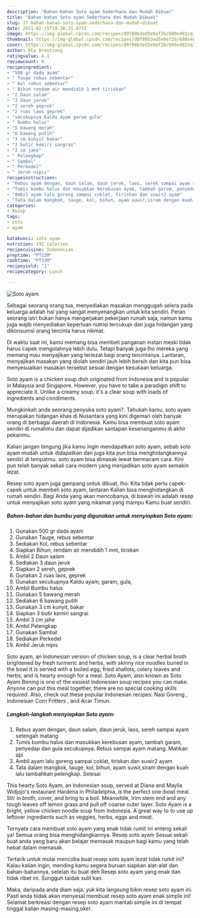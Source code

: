 ```yaml
---
description: "Bahan-bahan Soto ayam Sederhana dan Mudah Dibuat"
title: "Bahan-bahan Soto ayam Sederhana dan Mudah Dibuat"
slug: 37-bahan-bahan-soto-ayam-sederhana-dan-mudah-dibuat
date: 2021-02-15T19:38:21.077Z
image: https://img-global.cpcdn.com/recipes/d0f80b3ed5e6ef2b/680x482cq70/soto-ayam-foto-resep-utama.jpg
thumbnail: https://img-global.cpcdn.com/recipes/d0f80b3ed5e6ef2b/680x482cq70/soto-ayam-foto-resep-utama.jpg
cover: https://img-global.cpcdn.com/recipes/d0f80b3ed5e6ef2b/680x482cq70/soto-ayam-foto-resep-utama.jpg
author: Ola Armstrong
ratingvalue: 4.1
reviewcount: 8
recipeingredient:
- "500 gr dada ayam"
- " Tauge rebus sebentar"
- " Kol rebus sebentar"
- " Bihun rendam air mendidih 1 mnt tiriskan"
- "2 Daun salam"
- "3 daun jeruk"
- "2 sereh geprek"
- "2 ruas laos geprek"
- "secukupnya Kaldu ayam garam gula"
- " Bumbu halus"
- "5 bawang merah"
- "6 bawang putih"
- "3 cm kunyit bakar"
- "3 butir kemiri sangrai"
- "3 cm jahe"
- " Pelengkap"
- " Sambal"
- " Perkedel"
- " Jeruk nipis"
recipeinstructions:
- "Rebus ayam dengan, daun salam, daun jeruk, laos, sereh sampai ayam setengah matang"
- "Tumis bumbu halus dan masukkan kerebusan ayam, tambah garam, penyedap dan gula secukupnya. Rebus sampai ayam matang. Matikan api"
- "Ambil ayam lalu goreng sampai coklat, tiriskan dan suwir2 ayam"
- "Tata dalam mangkok, tauge, kol, bihun, ayam suwir,siram dengan kuah lalu tambahkan pelengkap. Selesai"
categories:
- Resep
tags:
- soto
- ayam

katakunci: soto ayam 
nutrition: 192 calories
recipecuisine: Indonesian
preptime: "PT22M"
cooktime: "PT33M"
recipeyield: "1"
recipecategory: Lunch

---
```



![Soto ayam](https://img-global.cpcdn.com/recipes/d0f80b3ed5e6ef2b/680x482cq70/soto-ayam-foto-resep-utama.jpg)

Sebagai seorang orang tua, menyediakan masakan menggugah selera pada keluarga adalah hal yang sangat menyenangkan untuk kita sendiri. Peran seorang istri bukan hanya mengerjakan pekerjaan rumah saja, namun kamu juga wajib menyediakan keperluan nutrisi tercukupi dan juga hidangan yang dikonsumsi orang tercinta harus nikmat.

Di waktu  saat ini, kamu memang bisa membeli panganan instan meski tidak harus capek mengolahnya lebih dulu. Tetapi banyak juga lho mereka yang memang mau menyajikan yang terlezat bagi orang tercintanya. Lantaran, menyajikan masakan yang diolah sendiri jauh lebih bersih dan kita pun bisa menyesuaikan masakan tersebut sesuai dengan kesukaan keluarga. 

Soto ayam is a chicken soup dish originated from Indonesia and is popular in Malaysia and Singapore. However, you have to take a paradigm shift to appreciate it. Unlike a creamy soup, it&#39;s a clear soup with loads of ingredients and condiments.

Mungkinkah anda seorang penyuka soto ayam?. Tahukah kamu, soto ayam merupakan hidangan khas di Nusantara yang kini digemari oleh banyak orang di berbagai daerah di Indonesia. Kamu bisa membuat soto ayam sendiri di rumahmu dan dapat dijadikan santapan kesenanganmu di akhir pekanmu.

Kalian jangan bingung jika kamu ingin mendapatkan soto ayam, sebab soto ayam mudah untuk didapatkan dan juga kita pun bisa menghidangkannya sendiri di tempatmu. soto ayam bisa dimasak lewat bermacam cara. Kini pun telah banyak sekali cara modern yang menjadikan soto ayam semakin lezat.

Resep soto ayam juga gampang untuk dibuat, lho. Kita tidak perlu capek-capek untuk membeli soto ayam, lantaran Kalian bisa menghidangkan di rumah sendiri. Bagi Anda yang akan mencobanya, di bawah ini adalah resep untuk menyajikan soto ayam yang nikamat yang mampu Kamu buat sendiri.

<!--inarticleads1-->

##### Bahan-bahan dan bumbu yang digunakan untuk menyiapkan Soto ayam:

1. Gunakan 500 gr dada ayam
1. Gunakan  Tauge, rebus sebentar
1. Sediakan  Kol, rebus sebentar
1. Siapkan  Bihun, rendam air mendidih 1 mnt, tiriskan
1. Ambil 2 Daun salam
1. Sediakan 3 daun jeruk
1. Siapkan 2 sereh, geprek
1. Gunakan 2 ruas laos, geprek
1. Gunakan secukupnya Kaldu ayam, garam, gula,
1. Ambil  Bumbu halus
1. Gunakan 5 bawang merah
1. Sediakan 6 bawang putih
1. Gunakan 3 cm kunyit, bakar
1. Siapkan 3 butir kemiri sangrai
1. Ambil 3 cm jahe
1. Ambil  Pelengkap
1. Gunakan  Sambal
1. Sediakan  Perkedel
1. Ambil  Jeruk nipis


Soto ayam, an Indonesian version of chicken soup, is a clear herbal broth brightened by fresh turmeric and herbs, with skinny rice noodles buried in the bowl It is served with a boiled egg, fried shallots, celery leaves and herbs, and is hearty enough for a meal. Soto Ayam, also known as Soto Ayam Bening is one of the easiest Indonesian soup recipes you can make. Anyone can put this meal together, there are no special cooking skills required. Also, check out these popular Indonesian recipes: Nasi Goreng , Indonesian Corn Fritters , and Acar Timun. 

<!--inarticleads2-->

##### Langkah-langkah menyiapkan Soto ayam:

1. Rebus ayam dengan, daun salam, daun jeruk, laos, sereh sampai ayam setengah matang
1. Tumis bumbu halus dan masukkan kerebusan ayam, tambah garam, penyedap dan gula secukupnya. Rebus sampai ayam matang. Matikan api
1. Ambil ayam lalu goreng sampai coklat, tiriskan dan suwir2 ayam
1. Tata dalam mangkok, tauge, kol, bihun, ayam suwir,siram dengan kuah lalu tambahkan pelengkap. Selesai


This hearty Soto Ayam, an Indonesian soup, served at Diana and Maylia Widjojo&#39;s restaurant Hardena in Philadelphia, is the perfect one-bowl meal. Stir in broth, cover, and bring to a boil. Meanwhile, trim stem end and any tough leaves off lemon grass and pull off coarse outer layer. Soto Ayam is a bright, yellow chicken noodle soup from Indonesia. A great way to to use up leftover ingredients such as veggies, herbs, eggs and meat. 

Ternyata cara membuat soto ayam yang enak tidak rumit ini enteng sekali ya! Semua orang bisa menghidangkannya. Resep soto ayam Sesuai sekali buat anda yang baru akan belajar memasak maupun bagi kamu yang telah hebat dalam memasak.

Tertarik untuk mulai mencoba buat resep soto ayam lezat tidak rumit ini? Kalau kalian ingin, mending kamu segera buruan siapkan alat-alat dan bahan-bahannya, setelah itu buat deh Resep soto ayam yang enak dan tidak ribet ini. Sungguh taidak sulit kan. 

Maka, daripada anda diam saja, yuk kita langsung bikin resep soto ayam ini. Pasti anda tiidak akan menyesal membuat resep soto ayam enak simple ini! Selamat berkreasi dengan resep soto ayam mantab simple ini di tempat tinggal kalian masing-masing,oke!.

